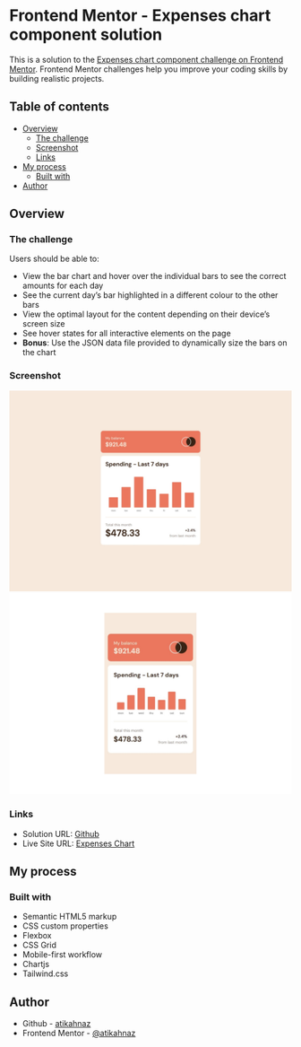 # Frontend Mentor - Expenses chart component solution

This is a solution to the [Expenses chart component challenge on Frontend Mentor](https://www.frontendmentor.io/challenges/expenses-chart-component-e7yJBUdjwt). Frontend Mentor challenges help you improve your coding skills by building realistic projects.

## Table of contents

- [Overview](#overview)
  - [The challenge](#the-challenge)
  - [Screenshot](#screenshot)
  - [Links](#links)
- [My process](#my-process)
  - [Built with](#built-with)
- [Author](#author)

## Overview

### The challenge

Users should be able to:

- View the bar chart and hover over the individual bars to see the correct amounts for each day
- See the current day’s bar highlighted in a different colour to the other bars
- View the optimal layout for the content depending on their device’s screen size
- See hover states for all interactive elements on the page
- **Bonus**: Use the JSON data file provided to dynamically size the bars on the chart

### Screenshot

![desktop](images/Desktop.jpg)
![mobile](images/mobile.jpg)

### Links

- Solution URL: [Github](https://github.com/atikahnaz/expenses-chart-component-main)
- Live Site URL: [Expenses Chart](https://atikahnaz.github.io/expenses-chart-component-main/)

## My process

### Built with

- Semantic HTML5 markup
- CSS custom properties
- Flexbox
- CSS Grid
- Mobile-first workflow
- Chartjs
- Tailwind.css

## Author

- Github - [atikahnaz](https://github.com/atikahnaz)
- Frontend Mentor - [@atikahnaz](https://www.frontendmentor.io/profile/atikahnaz)
